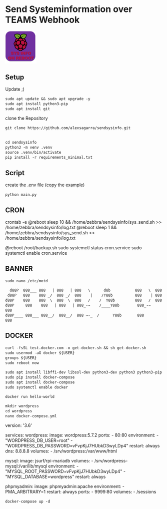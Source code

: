 # Send Systeminformation over TEAMS Webhook

<img src="./images/logo.png" width="100" title="logo">

## Setup

Update ;)

```
sudo apt update && sudo apt upgrade -y
sudo apt install python3-pip
sudo apt install git
```

clone the Repository

```
git clone https://github.com/alexsagarra/sendsysinfo.git
```

```

cd sendsysinfo
python3 -m venv .venv
source .venv/bin/activate
pip install -r requirements_minimal.txt
```

## Script

create the .env file (copy the example)

```
python main.py
```

## CRON

crontab -e
@reboot sleep 10 && /home/zebbra/sendsysinfo/sys_send.sh >> /home/zebbra/sendsysinfo/log.txt
@reboot sleep 1 && /home/zebbra/sendsysinfo/sys_send.sh >> /home/zebbra/sendsysinfo/log.txt

@reboot /root/backup.sh
sudo systemctl status cron.service
sudo systemctl enable cron.service

## BANNER

```
sudo nano /etc/motd
```

```d88P 888~~  888~~\  888~~\  888~-_        e            888~-_   888
  d88P  888___ 888   | 888   | 888   \      d8b           888   \  888
 d88P   888    888 _/  888 _/  888    |    /Y88b          888    | 888
d88P    888    888  \  888  \  888   /    /  Y88b         888   /  888
d88P     888    888   | 888   | 888_-~    /____Y88b        888_-~   888
d88P____ 888___ 888__/  888__/  888 ~-_  /      Y88b       888      888

```

## DOCKER

```
curl -fsSL test.docker.com -o get-docker.sh && sh get-docker.sh
sudo usermod -aG docker ${USER}
groups ${USER}
sudo reboot now
```

```
sudo apt install libffi-dev libssl-dev python3-dev python3 python3-pip
sudo pip install docker-compose
sudo apt install docker-compose
sudo systemctl enable docker
```

```
docker run hello-world
```

```
mkdir wordpress
cd wordpress
nano docker-compose.yml
```

version: '3.6'

services:
wordpress:
image: wordpress:5.7.2
ports: - 80:80
environment: - "WORDPRESS_DB_USER=root" - "WORDPRESS_DB_PASSWORD=vFvpKjJ7HUbkD3wyLDp4"
restart: always
dns: 8.8.8.8
volumes: - /srv/wordpress:/var/www/html

mysql:
image: jsurf/rpi-mariadb
volumes: - /srv/wordpress-mysql:/var/lib/mysql
environment: - "MYSQL_ROOT_PASSWORD=vFvpKjJ7HUbkD3wyLDp4" - "MYSQL_DATABASE=wordpress"
restart: always

phpmyadmin:
image: phpmyadmin:apache
environment: - PMA_ARBITRARY=1
restart: always
ports: - 9999:80
volumes: - /sessions

```
docker-compose up -d
```
